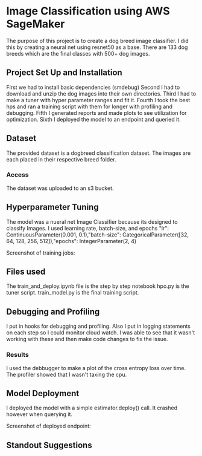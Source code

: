 # Image Classification using AWS SageMaker

The purpose of this project is to create a dog breed image classifier. I did this by creating a neural net using resnet50 as a base. There are 133 dog breeds which are the final classes with 500+ dog images.

## Project Set Up and Installation
First we had to install basic dependencies (smdebug)
Second I had to download and unzip the dog images into their own directories.
Third I had to make a tuner with hyper parameter ranges and fit it.
Fourth I took the best hps and ran a training script with them for longer with profiling and debugging.
Fifth I generated reports and made plots to see utilization for optimization.
Sixth I deployed the model to an endpoint and queried it.


## Dataset
The provided dataset is a dogbreed classification dataset.
The images are each placed in their respective breed folder.

### Access
The dataset was uploaded to an s3 bucket. 

## Hyperparameter Tuning
The model was a nueral net Image Classifier because its designed to classify Images. I used learning rate, batch-size, and epochs
"lr": ContinuousParameter(0.001, 0.1),"batch-size": CategoricalParameter([32, 64, 128, 256, 512]),"epochs": IntegerParameter(2, 4)


Screenshot of training jobs:


## Files used
The train_and_deploy.ipynb file is the step by step notebook
hpo.py is the tuner script.
train_model.py is the final training script.

## Debugging and Profiling

I put in hooks for debugging and profiling. Also I put in logging statements on each step so I could monitor cloud watch. I was able to see that it wasn't working with these and then make code changes to fix the issue. 


### Results

I used the debbugger to make a plot of the cross entropy loss over time. The profiler showed that I wasn't taxing the cpu.



## Model Deployment
I deployed the model with a simple estimator.deploy() call. It crashed however when querying it.

Screenshot of deployed endpoint:


## Standout Suggestions

